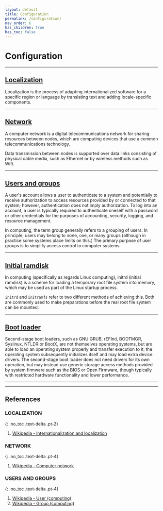 ```yaml
---
layout: default
title: Configuration
permalink: /configuration/
nav_order: 6
has_children: true
has_toc: false
---
```


# Configuration

---

## [Localization](/Andromeda/configuration/localization/)

Localization is the process of adapting internationalized software for a specific region or language by translating text and adding locale-specific components.

---

## [Network](/Andromeda/configuration/network/)

A computer network is a digital telecommunications network for sharing resources between nodes, which are computing devices that use a common telecommunications technology.

Data transmission between nodes is supported over data links consisting of physical cable media, such as Ethernet or by wireless methods such as Wifi.

---

## [Users and groups](/Andromeda/configuration/users-and-groups/)

A user's account allows a user to authenticate to a system and potentially to receive authorization to access resources provided by or connected to that system; however, authentication does not imply authorization. To log into an account, a user is typically required to authenticate oneself with a password or other credentials for the purposes of accounting, security, logging, and resource management.

In computing, the term group generally refers to a grouping of users. In principle, users may belong to none, one, or many groups (although in practice some systems place limits on this.) The primary purpose of user groups is to simplify access control to computer systems.

---

## [Initial ramdisk](/Andromeda/configuration/initial-ramdisk/)

In computing (specifically as regards Linux computing), initrd (initial ramdisk) is a scheme for loading a temporary root file system into memory, which may be used as part of the Linux startup process.

`initrd` and `initramfs` refer to two different methods of achieving this. Both are commonly used to make preparations before the real root file system can be mounted.

---

## [Boot loader](/Andromeda/configuration/boot-loader/)

Second-stage boot loaders, such as GNU GRUB, rEFInd, BOOTMGR, Syslinux, NTLDR or BootX, are not themselves operating systems, but are able to load an operating system properly and transfer execution to it; the operating system subsequently initializes itself and may load extra device drivers. The second-stage boot loader does not need drivers for its own operation, but may instead use generic storage access methods provided by system firmware such as the BIOS or Open Firmware, though typically with restricted hardware functionality and lower performance.

---

---

## References

### LOCALIZATION
{: .no_toc .text-delta .pt-2}

1. [Wikipedia - Internationalization and localization](https://en.wikipedia.org/wiki/Internationalization_and_localization)

### NETWORK
{: .no_toc .text-delta .pt-4}

1. [Wikipedia - Computer network](https://en.wikipedia.org/wiki/Computer_network)

### USERS AND GROUPS
{: .no_toc .text-delta .pt-4}

1. [Wikipedia - User (computing)](https://en.wikipedia.org/wiki/User_(computing))
1. [Wikipedia - Group (computing)](https://en.wikipedia.org/wiki/Group_(computing))
